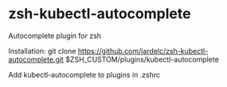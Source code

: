 # zsh-kubectl-autocomplete
Autocomplete plugin for zsh

Installation:
git clone https://github.com/jardelc/zsh-kubectl-autocomplete.git $ZSH_CUSTOM/plugins/kubectl-autocomplete

Add kubectl-autocomplete to plugins in .zshrc
